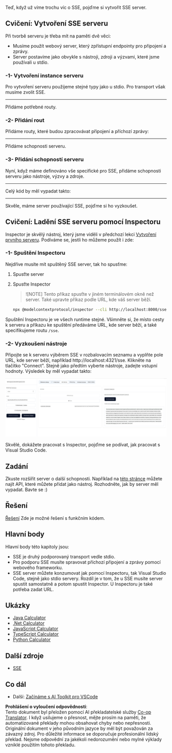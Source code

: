 <!--
CO_OP_TRANSLATOR_METADATA:
{
  "original_hash": "0a8086dc4bf89448f83e7936db972c42",
  "translation_date": "2025-05-27T16:22:51+00:00",
  "source_file": "03-GettingStarted/05-sse-server/README.md",
  "language_code": "cs"
}
-->
Teď, když už víme trochu víc o SSE, pojďme si vytvořit SSE server.

## Cvičení: Vytvoření SSE serveru

Při tvorbě serveru je třeba mít na paměti dvě věci:

- Musíme použít webový server, který zpřístupní endpointy pro připojení a zprávy.
- Server postavíme jako obvykle s nástroji, zdroji a výzvami, které jsme používali u stdio.

### -1- Vytvoření instance serveru

Pro vytvoření serveru použijeme stejné typy jako u stdio. Pro transport však musíme zvolit SSE.

---

Přidáme potřebné routy.

### -2- Přidání rout

Přidáme routy, které budou zpracovávat připojení a příchozí zprávy:

---

Přidáme schopnosti serveru.

### -3- Přidání schopností serveru

Nyní, když máme definováno vše specifické pro SSE, přidáme schopnosti serveru jako nástroje, výzvy a zdroje.

---

Celý kód by měl vypadat takto:

---

Skvěle, máme server používající SSE, pojďme si ho vyzkoušet.

## Cvičení: Ladění SSE serveru pomocí Inspectoru

Inspector je skvělý nástroj, který jsme viděli v předchozí lekci [Vytvoření prvního serveru](/03-GettingStarted/01-first-server/README.md). Podíváme se, jestli ho můžeme použít i zde:

### -1- Spuštění Inspectoru

Nejdříve musíte mít spuštěný SSE server, tak ho spusťme:

1. Spusťte server

2. Spusťte Inspector

    > ![NOTE]
    > Tento příkaz spusťte v jiném terminálovém okně než server. Také upravte příkaz podle URL, kde váš server běží.

    ```sh
    npx @modelcontextprotocol/inspector --cli http://localhost:8000/sse --method tools/list
    ```

Spuštění Inspectoru je ve všech runtime stejné. Všimněte si, že místo cesty k serveru a příkazu ke spuštění předáváme URL, kde server běží, a také specifikujeme routu `/sse`.

### -2- Vyzkoušení nástroje

Připojte se k serveru výběrem SSE v rozbalovacím seznamu a vyplňte pole URL, kde server běží, například http://localhost:4321/sse. Klikněte na tlačítko "Connect". Stejně jako předtím vyberte nástroje, zadejte vstupní hodnoty. Výsledek by měl vypadat takto:

![SSE Server běžící v inspectoru](../../../../translated_images/sse-inspector.d86628cc597b8fae807a31d3d6837842f5f9ee1bcc6101013fa0c709c96029ad.cs.png)

Skvělé, dokážete pracovat s Inspector, pojďme se podívat, jak pracovat s Visual Studio Code.

## Zadání

Zkuste rozšířit server o další schopnosti. Například na [této stránce](https://api.chucknorris.io/) můžete najít API, které můžete přidat jako nástroj. Rozhodněte, jak by server měl vypadat. Bavte se :)

## Řešení

[Řešení](./solution/README.md) Zde je možné řešení s funkčním kódem.

## Hlavní body

Hlavní body této kapitoly jsou:

- SSE je druhý podporovaný transport vedle stdio.
- Pro podporu SSE musíte spravovat příchozí připojení a zprávy pomocí webového frameworku.
- SSE server můžete konzumovat jak pomocí Inspectoru, tak Visual Studio Code, stejně jako stdio servery. Rozdíl je v tom, že u SSE musíte server spustit samostatně a potom spustit Inspector. U Inspectoru je také potřeba zadat URL.

## Ukázky

- [Java Calculator](../samples/java/calculator/README.md)
- [.Net Calculator](../../../../03-GettingStarted/samples/csharp)
- [JavaScript Calculator](../../../../03-GettingStarted/samples/javascript)
- [TypeScript Calculator](../../../../03-GettingStarted/samples/typescript)
- [Python Calculator](../../../../03-GettingStarted/samples/python)

## Další zdroje

- [SSE](https://developer.mozilla.org/en-US/docs/Web/API/Server-sent_events)

## Co dál

- Další: [Začínáme s AI Toolkit pro VSCode](/03-GettingStarted/06-aitk/README.md)

**Prohlášení o vyloučení odpovědnosti**:  
Tento dokument byl přeložen pomocí AI překladatelské služby [Co-op Translator](https://github.com/Azure/co-op-translator). I když usilujeme o přesnost, mějte prosím na paměti, že automatizované překlady mohou obsahovat chyby nebo nepřesnosti. Originální dokument v jeho původním jazyce by měl být považován za závazný zdroj. Pro důležité informace se doporučuje profesionální lidský překlad. Nejsme odpovědní za jakékoli nedorozumění nebo mylné výklady vzniklé použitím tohoto překladu.